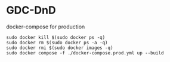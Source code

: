 # GDC-DnD

docker-compose for production

```
sudo docker kill $(sudo docker ps -q)
sudo docker rm $(sudo docker ps -a -q)
sudo docker rmi $(sudo docker images -q)
sudo docker compose -f ./docker-compose.prod.yml up --build
```
